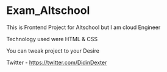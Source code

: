 # Exam_Altschool
This is Frontend Project for Altschool but I am cloud Engineer 

Technology used were
HTML & CSS

You can tweak project to your Desire

Twitter - https://twitter.com/DidinDexter
